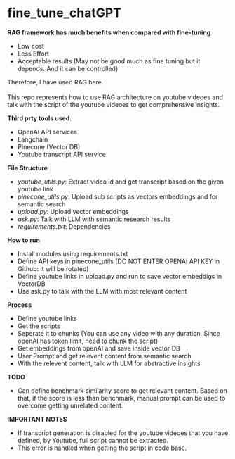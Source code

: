 # fine_tune_chatGPT

**RAG framework has much benefits when compared with fine-tuning**
  - Low cost
  - Less Effort
  - Acceptable results (May not be good much as fine tuning but it depends. And it can be controlled)

Therefore, I have used RAG here.<br>
<br>
This repo represents how to use RAG architecture on youtube videoes and talk with the script of the youtube videoes to get comprehensive insights.<br>

**Third prty tools used.**
  - OpenAI API services
  - Langchain
  - Pinecone (Vector DB)
  - Youtube transcript API service

**File Structure**
  - *youtube_utils.py*: Extract video id and get transcript based on the given youtube link
  - *pinecone_utils.py*: Upload sub scripts as vectors embeddings and for semantic search
  - *upload.py*: Upload vector embeddings
  - *ask.py*: Talk with LLM with semantic research results
  - *requirements.txt*: Dependencies

**How to run**
  - Install modules using requirements.txt
  - Define API keys in pinecone_utils (DO NOT ENTER OPENAI API KEY in Github: it will be rotated)
  - Define youtube links in upload.py and run to save vector embeddigs in VectorDB
  - Use ask.py to talk with the LLM with most relevant content

**Process**
  - Define youtube links
  - Get the scripts
  - Seperate it to chunks (You can use any video with any duration. Since openAI has token limit, need to chunk the script)
  - Get embeddings from openAI and save inside vector DB
  - User Prompt and get relevent content from semantic search
  - With the relevent content, talk with LLM for abstractive insights

**TODO**
- Can define benchmark similarity score to get relevant content. Based on that, if the score is less than benchmark, manual prompt can be used to overcome getting unrelated content.

**IMPORTANT NOTES**
- If transcript generation is disabled for the youtube videoes that you have defined, by Youtube, full script cannot be extracted.
- This error is handled when getting the script in code base.
